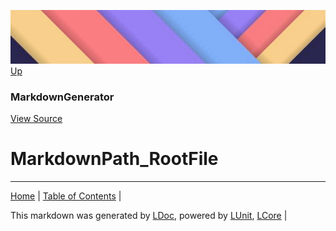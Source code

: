 ![](../Content/LDoc-banner-small.png "")
[Up](MarkdownGenerator.md)
### MarkdownGenerator
[View Source](MarkdownGenerator.md)
# MarkdownPath_RootFile
---

[Home](../../README.md) | [Table of Contents](../../TableOfContents.md) | 


This markdown was generated by [LDoc](https://github.com/CodeSingularity/LDoc), powered by [LUnit](https://github.com/CodeSingularity/LUnit), [LCore](https://github.com/CodeSingularity/LCore) | 

